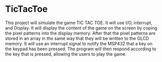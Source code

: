 # TicTacToe

This project will simulate the game TIC TAC TOE. It will use I/O, interrupt, and Display.
It will display the content of the game on the screen by coping the pixel patterns into the display memory. After that the pixel patterns are stored in an array in the same way that they will be written to the GLCD memory.
It will use an interrupt signal to notify the MSP432 that a key on the keypad has been pressed. The program will then respond according to the key that is pressed, allowing the users to play the game.
